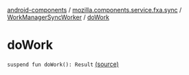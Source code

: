 [android-components](../../index.md) / [mozilla.components.service.fxa.sync](../index.md) / [WorkManagerSyncWorker](index.md) / [doWork](./do-work.md)

# doWork

`suspend fun doWork(): Result` [(source)](https://github.com/mozilla-mobile/android-components/blob/master/components/service/firefox-accounts/src/main/java/mozilla/components/service/fxa/sync/WorkManagerSyncManager.kt#L239)